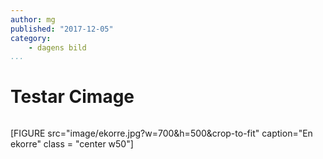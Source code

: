 ```yaml
---
author: mg
published: "2017-12-05"
category:
    - dagens bild
...
```

Testar Cimage
==================================

<figure class="figure right">
<a href="img/dbwebbisar.jpg"><img src="img/dbwebbisar.jpg?w=200&h=150&a=0,20,20,50&cf" alt=""/></a>

</figure>


[FIGURE src="image/ekorre.jpg?w=700&h=500&crop-to-fit" caption="En ekorre" class = "center w50"]

